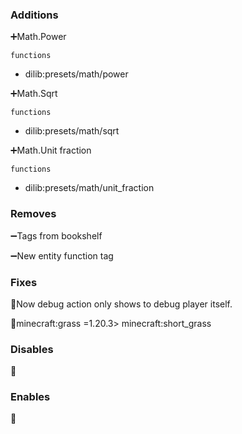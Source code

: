 ### Additions

➕Math.Power

`functions`

- dilib:presets/math/power

➕Math.Sqrt

`functions`

- dilib:presets/math/sqrt

➕Math.Unit fraction

`functions`

- dilib:presets/math/unit_fraction

### Removes

➖Tags from bookshelf

➖New entity function tag

### Fixes

🔧Now debug action only shows to debug player itself.

🔧minecraft:grass =1.20.3> minecraft:short_grass

### Disables

🚫

### Enables

🔄
